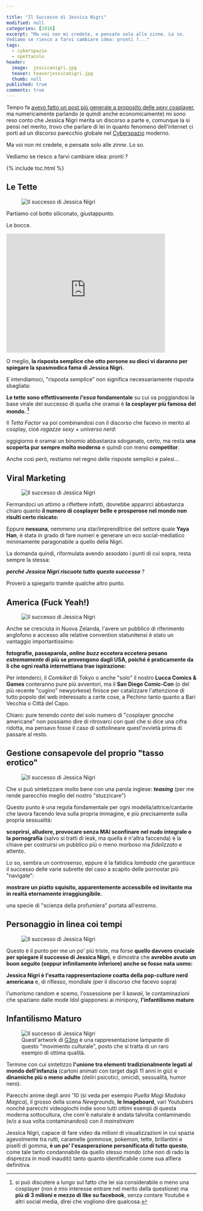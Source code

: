 ```yaml
---

title: "Il Successo di Jessica Nigri"
modified: null
categories: [2016]
excerpt: "Ma voi non mi credete, e pensate solo alle zinne. Lo so.
Vediamo se riesco a farvi cambiare idea: pronti ?..."
tags:
  - cyberspazio
  - spettacolo
header:  
  image:  jessicanigri.jpg
  teaser: teaserjessicanigri.jpg
  thumb: null
published: true
comments: true
---
```


Tempo fa [avevo fatto un post più generale a proposito delle sexy cosplayer](http://xabacadabra.com/2014/le-sexy-cosplayer/), ma numericamente parlando (e quindi anche economicamente) mi sono reso conto che Jessica Nigri merita un discorso a parte e, comunque la si pensi nel merito, trovo che parlare di lei in quanto fenomeno dell'internet ci porti ad un discorso parecchio globale nel [Cyberspazio](http://xabacadabra.com/blog/tag/cyberspazio/) moderno.

Ma voi non mi credete, e pensate solo alle _zinne_. Lo so.

Vediamo se riesco a farvi cambiare idea: pronti ?

{% include toc.html %}

## Le Tette

<figure>
<img src="http://i.imgur.com/99VoH9s.jpg" alt="Il successo di Jessica Nigri">
</figure>

Partiamo col botto siliconato, giustappunto.

Le bocce.

<iframe width="420" height="315" src="https://www.youtube.com/embed/3F28sWMFBOQ" frameborder="0" allowfullscreen></iframe>

O meglio, **la risposta semplice che otto persone su dieci vi daranno per spiegare la spasmodica fama di Jessica Nigri.**

E intendiamoci, "risposta semplice" non significa necessariamente risposta sbagliata: 

**Le tette sono effettivamente _l'esca_ fondamentale** su cui va poggiandosi la base virale del successo di quella che oramai è **la cosplayer più famosa del mondo. [^cosplayer]** 

[^cosplayer]: si può discutere a lungo sul fatto che lei sia considerabile o meno una cosplayer (non è mio interesse entrare nel merito della questione) ma **più di 3 milioni e mezzo di like su facebook**, senza contare Youtube e altri social media, direi che vogliono dire qualcosa.

Il _Tetta Factor_ va poi combinandosi con il discorso che facevo in merito al cosplay, cioè _ragazze sexy + universo nerd_: 

oggigiorno è oramai un binomio abbastanza sdoganato, certo, ma resta **una scoperta pur sempre molto moderna** e quindi con meno **competitor**.

Anche così però, restiamo nel regno delle risposte semplici e palesi...

## Viral Marketing

<figure>
<img src="http://i.imgur.com/AWXDFRU.jpg" alt="Il successo di Jessica Nigri">
</figure>

Fermandoci un attimo a riflettere infatti, dovrebbe apparirci abbastanza chiaro quanto **il numero di cosplayer belle e prosperose nel mondo non risulti certo risicato:** 

Eppure **nessuna**, nemmeno una star/imprenditrice del settore quale **Yaya Han**, è stata in grado di fare numeri e generare un eco social-mediatico minimamente paragonabile a quello della Nigri.

La domanda quindi, riformulata avendo assodato i punti di cui sopra, resta sempre la stessa: 

_**perché Jessica Nigri riscuote tutto questo successo**_ ?

Proverò a spiegarlo tramite qualche altro punto.

## America (Fuck Yeah!)

<figure>
<img src="http://i.imgur.com/um41B2J.jpg" alt="Il successo di Jessica Nigri">
</figure>

Anche se cresciuta in Nuova Zelanda, l'avere un pubblico di riferimento anglofono e accesso alle relative convention statunitensi è stato un vantaggio importantissimo: 

**fotografie, passaparola, _online buzz_ eccetera eccetera pesano _estremamente_ di più se provengono dagli USA, poiché è praticamente da lì che ogni realtà internettiana trae ispirazione:**

Per intenderci, il _Comkiket_ di Tokyo o anche "solo" il nostro **Lucca Comics & Games** conteranno pure più avventori, ma il **San Diego Comic-Con** (o del più recente "cugino" newyorkese) finisce per catalizzare l'attenzione di tutto popolo del web interessato a certe cose, a Pechino tanto quanto a Bari Vecchia o Città del Capo.

Chiaro: pure tenendo conto del solo numero di "cosplayer gnocche americane" non possiamo dire di ritrovarci con quel che si dice una cifra ridotta, ma pensavo fosse il caso di sottolineare quest'ovvietà prima di passare al resto.

## Gestione consapevole del proprio "tasso erotico"

<figure>
<img src="http://i.imgur.com/SxgMXkr.jpg" alt="Il successo di Jessica Nigri">
</figure>

Che si può sintetizzare molto bene con una parola inglese: _**teasing**_ (per me rende parecchio meglio del nostro "stuzzicare")

Questo punto è una regola fondamentale per ogni modella/attrice/cantante che lavora facendo leva sulla propria immagine, e più precisamente sulla propria sessualità: 

**scoprirsi, alludere, provocare senza MAI sconfinare nel nudo integrale o la pornografia** (salvo si tratti di leak, ma quella è n'altra faccenda) è la chiave per costruirsi un pubblico più o meno morboso ma _fidelizzato_ e attento.

Lo so, sembra un controsenso, eppure è la fatidica _lambada_ che garantisce il successo delle varie subrette del caso a scapito delle pornostar più "navigate": 

**mostrare un piatto squisito, apparentemente accessibile ed invitante ma in realtà eternamente irraggiungibile.**

una specie di "scienza della profumiera" portata all'estremo.

## Personaggio in linea coi tempi

<figure>
<img src="http://i.imgur.com/IAfPxOS.jpg" alt="Il successo di Jessica Nigri">
</figure>

Questo è il punto per me un po' più triste, ma forse **quello davvero cruciale per spiegare il successo di Jessica Nigri**, e dimostra che **avrebbe avuto un buon seguito (seppur infinitamente inferiore) anche se fosse nata uomo:**

**Jessica Nigri è l'esatta rappresentazione coatta della pop-culture nerd americana** e, di riflesso, mondiale (per il discorso che facevo sopra)

l'umorismo random e scemo, l'ossessione per il _kawaii_, le contaminazioni che spaziano dalle mode Idol giapponesi ai minipony, **l'infantilismo maturo**

## Infantilismo Maturo

<figure>
<img src="http://art.ngfiles.com/images/263000/263728_g3no_i-don-t-want-to-fight.png" alt="Il successo di Jessica Nigri">
<figcaption>Quest'artwork di <a href="http://g3no.newgrounds.com/">G3no</a> è una rappresentazione lampante di questo "movimento culturale", posto che si tratta di un raro esempio di ottima qualità.</figcaption>
</figure>

Termine con cui sintetizzo **l'unione tra elementi tradizionalmente legati al mondo dell'infanzia** (cartoni animati con target dagli 11 anni in giù) e **dinamiche più o meno adulte** (deliri psicotici, omicidi, sessualità, humor nero).

Parecchi anime degli anni '10 (si veda per esempio _Puella Magi Madoka Magica_), il grosso della scena _Newgrounds_, **le Imageboard**, vari Youtubers nonché parecchi videogiochi indie sono tutti ottimi esempi di questa moderna sottocultura, che com'è naturale è andata talvolta contaminando (e/o a sua volta contaminandosi) con il _mainstream_

Jessica Nigri, capace di fare video da milioni di visualizzazioni in cui spazia agevolmente tra rutti, caramelle gommose, pokemon, tette, brillantini e piselli di gomma, **è un po' l'esasperazione personificata di tutto questo**, come tale tanto condannabile da quello stesso mondo (che non di rado la disprezza in modi inauditi) tanto quanto identificabile come sua alfiera definitiva.    